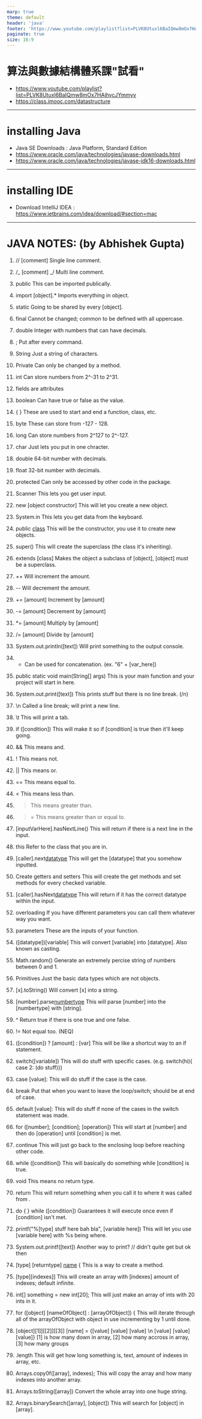 ```yaml
---
marp: true
theme: default
header: 'java'
footer: 'https://www.youtube.com/playlist?list=PLVK8Utuxl6BaIQmw8mOx7HAjhycJYmmyv'
paginate: true
size: 16:9
---
```


# 算法與數據結構體系課"試看"

- https://www.youtube.com/playlist?list=PLVK8Utuxl6BaIQmw8mOx7HAjhycJYmmyv
- https://class.imooc.com/datastructure

---

# installing Java

- Java SE Downloads : Java Platform, Standard Edition
- https://www.oracle.com/java/technologies/javase-downloads.html
- https://www.oracle.com/java/technologies/javase-jdk16-downloads.html

---

# installing IDE

- Download IntelliJ IDEA : https://www.jetbrains.com/idea/download/#section=mac




---

# JAVA NOTES: (by Abhishek Gupta)

1. // [comment]
   Single line comment.

2. /_ [comment] _/
   Multi line comment.

3. public
   This can be imported publically.

4. import [object].\*
   Imports everything in object.

5. static
   Going to be shared by every [object].

6. final
   Cannot be changed; common to be defined with all uppercase.

7. double
   Integer with numbers that can have decimals.

8. ;
   Put after every command.

9. String
   Just a string of characters.

10. Private
    Can only be changed by a method.

11. int
    Can store numbers from 2^-31 to 2^31.

12. fields are attributes

13. boolean
    Can have true or false as the value.

14. { }
    These are used to start and end a function, class, etc.

15. byte
    These can store from -127 - 128.

16. long
    Can store numbers from 2^127 to 2^-127.

17. char
    Just lets you put in one chracter.

18. double
    64-bit number with decimals.

19. float
    32-bit number with decimals.

20. protected
    Can only be accessed by other code in the package.

21. Scanner
    This lets you get user input.

22. new [object constructor]
    This will let you create a new object.

23. System.in
    This lets you get data from the keyboard.

24. public [class]()
    This will be the constructor, you use it to create new objects.

25. super()
    This will create the superclass (the class it's inheriting).

26. extends [class]
    Makes the object a subclass of [object], [object] must be a superclass.

27. ++
    Will increment the amount.

28. --
    Will decrement the amount.

29. += [amount]
    Increment by [amount]

30. -= [amount]
    Decrement by [amount]

31. \*= [amount]
    Multiply by [amount]

32. /= [amount]
    Divide by [amount]

33. System.out.println([text])
    Will print something to the output console.

34. - Can be used for concatenation. (ex. "6" + [var_here])

35. public static void main(String[] args)
    This is your main function and your project will start in here.

36. System.out.print([text])
    This prints stuff but there is no line break. (/n)

37. \n
    Called a line break; will print a new line.

38. \t
    This will print a tab.

39. if ([condition])
    This will make it so if [condition] is true then it'll keep going.

40. &&
    This means and.

41. !
    This means not.

42. ||
    This means or.

43. ==
    This means equal to.

44. <
    This means less than.

45. > This means greater than.

46. > =
    > This means greater than or equal to.

47. [inputVarHere].hasNextLine()
    This will return if there is a next line in the input.

48. this
    Refer to the class that you are in.

49. [caller].next[datatype]()
    This will get the [datatype] that you somehow inputted.

50. Create getters and setters
    This will create the get methods and set methods for every checked variable.

51. [caller].hasNext[datatype]()
    This will return if it has the correct datatype within the input.

52. overloading
    If you have different parameters you can call them whatever way you want.

53. parameters
    These are the inputs of your function.

54. ([datatype])[variable]
    This will convert [variable] into [datatype]. Also known as casting.

55. Math.random()
    Generate an extremely percise string of numbers between 0 and 1.

56. Primitives
    Just the basic data types which are not objects.

57. [x].toString()
    Will convert [x] into a string.

58. [number].parse[numbertype]([string])
    This will parse [number] into the [numbertype] with [string].

59. ^
    Return true if there is one true and one false.

60. !=
    Not equal too. (NEQ)

61. ([condition]) ? [amount] : [var]
    This will be like a shortcut way to an if statement.

62. switch([variable])
    This will do stuff with specific cases. (e.g. switch(hi){ case 2: (do stuff)})

63. case [value]:
    This will do stuff if the case is the case.

64. break
    Put that when you want to leave the loop/switch; should be at end of case.

65. default [value]:
    This will do stuff if none of the cases in the switch statement was made.

66. for ([number]; [condition]; [operation])
    This will start at [number] and then do [operation] until [condition] is met.

67. continue
    This will just go back to the enclosing loop before reaching other code.

68. while ([condition])
    This will basically do something while [condition] is true.

69. void
    This means no return type.

70. return
    This will return something when you call it to where it was called from .

71. do { } while ([condition])
    Guarantees it will execute once even if [condition] isn't met.

72. printf("%[type] stuff here bah bla", [variable here])
    This will let you use [variable here] with %s being where.

73. System.out.printf([text])
    Another way to print? // didn't quite get but ok then

74. [type] [returntype] [name]([parameters]) {
    This is a way to create a method.

75. [type][indexes]]
    This will create an array with [indexes] amount of indexes; default infinite.

76. int[] something = new int[20];
    This will just make an array of ints with 20 ints in it.

77. for ([object] [nameOfObject] : [arrayOfObject]) {
    This will iterate through all of the arrayOfObject with object in use incrementing by 1 until done.

78. [object][1]][[2]][[3]] [name] = {[value] [value] [value] \n [value] [value] [value]}
    [1] is how many down in array, [2] how many accross in array, [3] how many groups

79. .length
    This will get how long something is, text, amount of indexes in array, etc.

80. Arrays.copy0f([array], indexes);
    This will copy the array and how many indexes into another array.

81. Arrays.toString([array])
    Convert the whole array into one huge string.

82. Arrays.binarySearch([array], [object])
    This will search for [object] in [array].
